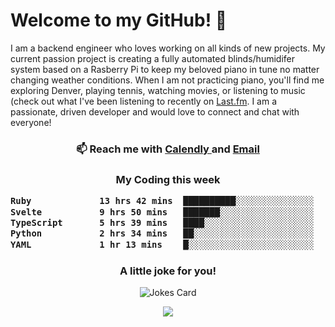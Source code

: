 <h1> Welcome to my GitHub! 👋 </h1>


  I am a backend engineer who loves working on all kinds of new projects. My current passion project is creating a fully automated blinds/humidifer system based on a Rasberry Pi to keep my beloved piano in tune no matter changing weather conditions. When I am not practicing piano, you'll find me exploring Denver, playing tennis, watching movies, or listening to music (check out what I've been listening to recently on [Last.fm](https://www.last.fm/user/mballa000). I am a passionate, driven developer and would love to connect and chat with everyone!

<h3 align = "center"> 📫 Reach me with <a href = "https://calendly.com/msbrandt00/30min"> Calendly </a> and <a href="mailto:msbrandt00@gmail.com">Email</a> 
 </h3>


 
<div align = "center"
[![Anurag's GitHub stats](https://github-readme-stats.vercel.app/api?username=mbrandt00)](https://github.com/anuraghazra/github-readme-stats)
          </div>
<h3 align="center">
  My Coding this week
<!--START_SECTION:waka-->

```txt
Ruby             13 hrs 42 mins  ██████████░░░░░░░░░░░░░░░   39.63 %
Svelte           9 hrs 50 mins   ███████░░░░░░░░░░░░░░░░░░   28.44 %
TypeScript       5 hrs 39 mins   ████░░░░░░░░░░░░░░░░░░░░░   16.36 %
Python           2 hrs 34 mins   ██░░░░░░░░░░░░░░░░░░░░░░░   07.46 %
YAML             1 hr 13 mins    █░░░░░░░░░░░░░░░░░░░░░░░░   03.56 %
```

<!--END_SECTION:waka-->

### A little joke for you!

![Jokes Card](https://readme-jokes.vercel.app/api?hideBorder)

<a href="https://www.linkedin.com/in/mbrandt00/"><img src="https://img.shields.io/badge/linkedin-%230077B5.svg?&style=for-the-badge&logo=linkedin&logoColor=white" /></a>
